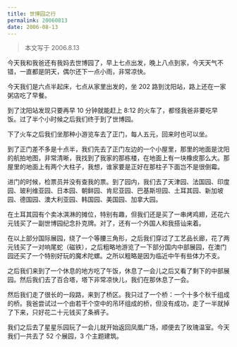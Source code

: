 ```yaml
---
title: 世博园之行
permalink: 20060813
date: 2006-08-13
---
```


> 本文写于 2006.8.13

今天我和我爸还有我妈去世博园了，早上七点出发，晚上八点到家，今天天气不错，一直都是阴天，偶尔还下一点小雨，非常凉快。

今天我们是六点半起床，七点从家里出发的，坐 202 路到沈阳站，路上还在一家粥店吃了早餐。

到了沈阳站发现只要再早 10 分钟就能赶上 8:12 的火车了，都怪我爸非要吃早饭。过了半个小时候之后我们终于到了世博园。

下了火车之后我们坐那种小游览车去了正门，每人五元，回来时也可以坐。

到了正门差不多是十点半，我们先去了正门左边的一个小屋里，那里的地面是沈阳的航拍地图，非常清晰，我找到了我家的那栋楼，在地面上有一块橡皮那么大。那屋里的地面上有两个大柱子，我想，谁家要是正好在那柱子下面岂不是很倒霉。

进门的时候，检票员并没有查我的票。到了园内，我们去了天津园、法国园、印度园、玻利维亚园、日本园、朝鲜园、肯尼亚园、巴基斯坦园、土耳其园、新加坡园、德国园、澳大利亚园、韩国园、美国园、加拿大园。

在土耳其园有个卖冰淇淋的摊位，特别有趣，但我们还是买了一串烤鸡翅，还花六元钱买了一副世博园纪念扑克牌。对了，还有一个外国人和我搭讪来着。

在以上部分国际展园，绕了一个等腰三角形，之后我们穿过了工艺品长廊，花了两元钱买了一对响尾蛇（磁铁），之后粗略地游览了一下部分国内中部展园，在澳门园还买了一个特别好玩的魔术陀螺。之所以粗略是因为临近中午有些体力不支。

之后我们来到了一个休息的地方吃了午饭，休息了一会儿之后又看了剩下的中部展园。然后我们去了百合塔，塔下非常凉快儿，我们在那休息了一会。

然后我们走了很长的一段路，来到了桥区。我只过了一个桥：一个十多个秋千组成的桥。我爸尝试过一个由若干个空中的吊环组成的桥，但没有成功，走了一半就掉了下来，只好花二十元钱买了条裤子。

我们之后去了星星乐园玩了一会儿就开始返回凤凰广场，顺便去了玫瑰温室。今天我们一共去了 52 个展园，3 个主题建筑。
